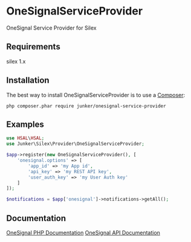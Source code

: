 # OneSignalServiceProvider

OneSignal Service Provider for Silex 


## Requirements
silex 1.x

## Installation
The best way to install OneSignalServiceProvider is to use a [Composer](https://getcomposer.org/download):

    php composer.phar require junker/onesignal-service-provider

## Examples

```php
use HSAL\HSAL;
use Junker\Silex\Provider\OneSignalServiceProvider;

$app->register(new OneSignalServiceProvider(), [
    'onesignal.options' => [
        'app_id' => 'my App id',
        'api_key' => 'my REST API key',
        'user_auth_key' => 'my User Auth key'
    ]
]);

$notifications = $app['onesignal']->notifications->getAll();

```

## Documentation

[OneSignal PHP Documentation](https://github.com/norkunas/onesignal-php-api/blob/1.0/README.md)
[OneSignal API Documentation](https://documentation.onesignal.com/reference)

